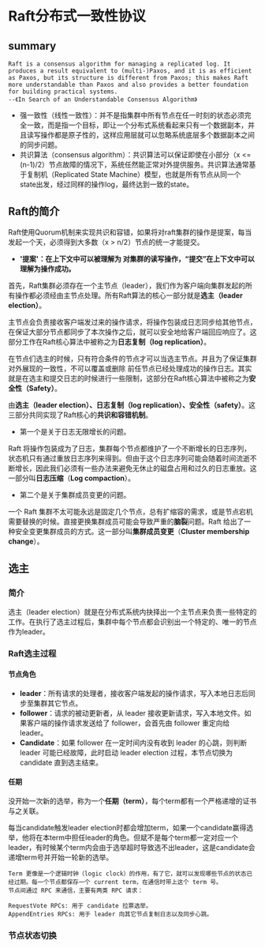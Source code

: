 # Raft分布式一致性协议

## summary

```text
Raft is a consensus algorithm for managing a replicated log. It produces a result equivalent to (multi-)Paxos, and it is as efficient as Paxos, but its structure is different from Paxos; this makes Raft more understandable than Paxos and also provides a better foundation for building practical systems.
--《In Search of an Understandable Consensus Algorithm》
```

- 强一致性（线性一致性）：并不是指集群中所有节点在任一时刻的状态必须完全一致，而是指一个目标，即让一个分布式系统看起来只有一个数据副本，并且读写操作都是原子性的，这样应用层就可以忽略系统底层多个数据副本之间的同步问题。
- 共识算法（consensus algorithm）：共识算法可以保证即使在小部分（x <= (n-1)/2）节点故障的情况下，系统任然能正常对外提供服务。共识算法通常基于复制机（Replicated State Machine）模型，也就是所有节点从同一个state出发，经过同样的操作log，最终达到一致的state。

## Raft的简介

Raft使用Quorum机制来实现共识和容错，如果将对raft集群的操作是提案，每当发起一个天，必须得到大多数（x > n/2）节点的统一才能提交。

- **'提案'：在上下文中可以被理解为 对集群的读写操作，“提交”在上下文中可以理解为操作成功。**

首先，Raft集群必须存在一个主节点（leader），我们作为客户端向集群发起的所有操作都必须经由主节点处理。所有Raft算法的核心一部分就是**选主（leader election）**。

主节点会负责接收客户端发过来的操作请求，将操作包装成日志同步给其他节点，在保证大部分节点都同步了本次操作之后，就可以安全地给客户端回应响应了。这部分工作在Raft核心算法中被称之为**日志复制（log replication）**。

在节点们选主的时候，只有符合条件的节点才可以当选主节点。并且为了保证集群对外展现的一致性，不可以覆盖或删除 前任节点已经处理成功的操作日志。其实就是在选主和提交日志的时候进行一些限制，这部分在Raft核心算法中被称之为**安全性（Safety）**。

由**选主（leader election）、日志复制（log replication）、安全性（safety）**。这三部分共同实现了Raft核心的**共识和容错机制**。

- 第一个是关于日志无限增长的问题。

Raft 将操作包装成为了日志，集群每个节点都维护了一个不断增长的日志序列，状态机只有通过重放日志序列来得到。但由于这个日志序列可能会随着时间流逝不断增长，因此我们必须有一些办法来避免无休止的磁盘占用和过久的日志重放。这一部分叫**日志压缩**（**Log compaction**）。

- 第二个是关于集群成员变更的问题。

一个 Raft 集群不太可能永远是固定几个节点，总有扩缩容的需求，或是节点宕机需要替换的时候。直接更换集群成员可能会导致严重的**脑裂**问题。Raft 给出了一种安全变更集群成员的方式。这一部分叫**集群成员变更**（**Cluster membership change**）。

## 选主

### 简介

选主（leader election）就是在分布式系统内抉择出一个主节点来负责一些特定的工作。在执行了选主过程后，集群中每个节点都会识别出一个特定的、唯一的节点作为leader。

### Raft选主过程

#### 节点角色

- **leader**：所有请求的处理者，接收客户端发起的操作请求，写入本地日志后同步至集群其它节点。
- **follower**：请求的被动更新者，从 leader 接收更新请求，写入本地文件。如果客户端的操作请求发送给了 follower，会首先由 follower 重定向给 leader。
- **Candidate**：如果 follower 在一定时间内没有收到 leader 的心跳，则判断 leader 可能已经故障，此时启动 leader election 过程，本节点切换为 candidate 直到选主结束。

#### 任期

没开始一次新的选举，称为一个**任期（term）**，每个term都有一个严格递增的证书与之关联。

每当candidate触发leader election时都会增加term，如果一个candidate赢得选举，他将在本term中担任leader的角色。但斌不是每个term都一定对应一个leader，有时候某个term内会由于选举超时导致选不出leader，这是candidate会递增term号并开始一轮新的选举。

```text
Term 更像是一个逻辑时钟（logic clock）的作用，有了它，就可以发现哪些节点的状态已经过期。每一个节点都保存一个 current term，在通信时带上这个 term 号。
节点间通过 RPC 来通信，主要有两类 RPC 请求：

RequestVote RPCs: 用于 candidate 拉票选举。
AppendEntries RPCs: 用于 leader 向其它节点复制日志以及同步心跳。
```

### 节点状态切换

